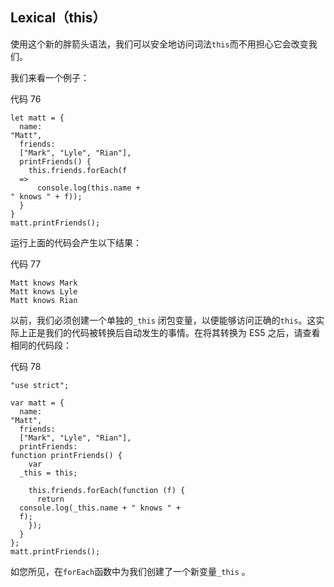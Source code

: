 ## Lexical（this）

使用这个新的胖箭头语法，我们可以安全地访问词法`this`而不用担心它会改变我们。

我们来看一个例子：

代码 76

```
let matt = {
  name:
"Matt",
  friends:
  ["Mark", "Lyle", "Rian"],
  printFriends() {
    this.friends.forEach(f
  =>
      console.log(this.name +
" knows " + f));
  }
}
matt.printFriends();

```

运行上面的代码会产生以下结果：

代码 77

```
Matt knows Mark
Matt knows Lyle
Matt knows Rian 

```

以前，我们必须创建一个单独的`_this` 闭包变量，以便能够访问正确的`this`。这实际上正是我们的代码被转换后自动发生的事情。在将其转换为 ES5 之后，请查看相同的代码段：

代码 78

```
"use strict";

var matt = {
  name:
"Matt",
  friends:
  ["Mark", "Lyle", "Rian"],
  printFriends:
function printFriends() {
    var
  _this = this;

    this.friends.forEach(function (f) {
      return
  console.log(_this.name + " knows " +
  f);
    });
  }
};
matt.printFriends();

```

如您所见，在`forEach`函数中为我们创建了一个新变量`_this` 。